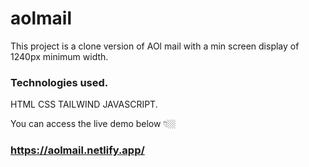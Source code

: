 # aolmail

This project is a clone version of AOl mail with a min screen display of 1240px minimum width.

### Technologies used.

HTML CSS TAILWIND JAVASCRIPT. 

You can access the live demo below 👇🏼

### https://aolmail.netlify.app/

